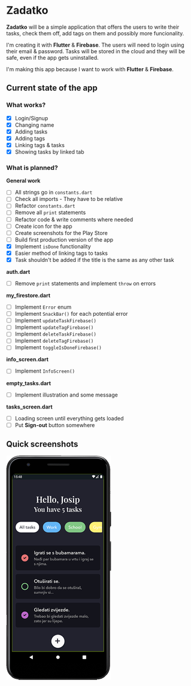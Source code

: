 # Zadatko

**Zadatko** will be a simple application that offers the users to write their tasks, check them off, add tags on them and possibly more funcionality.

I'm creating it with **Flutter** & **Firebase**.
The users will need to login using their email & password.
Tasks will be stored in the cloud and they will be safe, even if the app gets uninstalled.

I'm making this app because I want to work with **Flutter** & **Firebase**.

## Current state of the app

### What works?
- [x] Login/Signup
- [x] Changing name
- [x] Adding tasks
- [x] Adding tags
- [x] Linking tags & tasks
- [x] Showing tasks by linked tab

### What is planned?

**General work**

- [ ] All strings go in `constants.dart`
- [ ] Check all imports - They have to be relative
- [ ] Refactor `constants.dart`
- [ ] Remove all `print` statements
- [ ] Refactor code & write comments where needed
- [ ] Create icon for the app
- [ ] Create screenshots for the Play Store
- [ ] Build first production version of the app
- [x] Implement `isDone` functionality
- [x] Easier method of linking tags to tasks
- [x] Task shouldn't be added if the title is the same as any other task

**auth.dart**

- [ ] Remove `print` statements and implement `throw` on errors

**my_firestore.dart**

- [ ] Implement `Error` enum
- [ ] Implement `SnackBar()` for each potential error
- [ ] Implement `updateTaskFirebase()`
- [ ] Implement `updateTagFirebase()`
- [ ] Implement `deleteTaskFirebase()`
- [ ] Implement `deleteTagFirebase()`
- [ ] Implement `toggleIsDoneFirebase()`

**info_screen.dart**

- [ ] Implement `InfoScreen()`

**empty_tasks.dart**

- [ ] Implement illustration and some message

**tasks_screen.dart**

- [ ] Loading screen until everything gets loaded
- [ ] Put **Sign-out** button somewhere

## Quick screenshots

![Screenshot](https://raw.githubusercontent.com/jokilic/zadatko/master/screenshots/screenshot.png)
